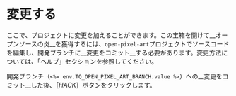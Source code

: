 # 変更する

ここで、プロジェクトに変更を加えることができます。この宝箱を開けて__オープンソースの炎__を獲得するには、`open-pixel-art`プロジェクトでソースコードを編集し、開発ブランチに__変更をコミット__する必要があります。変更方法については、「ヘルプ」セクションを参照してください。

開発ブランチ（`<%= env.TQ_OPEN_PIXEL_ART_BRANCH.value %>`）への__変更をコミット__した後、［*HACK*］ボタンをクリックします。